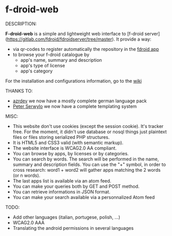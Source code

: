 f-droid-web
===========

DESCRIPTION:

__F-droid-web__ is a simple and lightweight web interface to [f-droid server] (https://gitlab.com/fdroid/fdroidserver/tree/master). It provide a way: 
* via qr-codes to register automatically the repository in the [fdroid app](https://f-droid.org/repository/browse/?fdfilter=f-droid&fdid=org.fdroid.fdroid)
* to browse your f-droid catalogue by
   * app's name, summary and description
   * app's type of license
   * app's category

For the installation and configurations information, go to the [wiki](https://github.com/dervishe-/f-droid-web/wiki)

THANKS TO:

* [azrdev](https://github.com/azrdev) we now have a mostly complete german language pack
* [Peter Serwylo](https://github.com/pserwylo) we now have a complete templating system

MISC:

* This website don't use cookies (except the session cookie). It's tracker free. For the moment, it didn't use database or nosql things just plaintext files or files storing serialized PHP structures.
* It is HTML5 and CSS3 valid (with semantic markup).
* The website interface is WCAG2.0 AA compliant.
* You can browse by apps, by licenses or by categories.
* You can search by words. The search will be performed in the name, summary and description fields. You can use the "+" symbol, in order to cross research:
word1 + word2 will gather apps matching the 2 words (or n words).
* The last apps list is available via an atom feed.
* You can make your queries both by GET and POST method.
* You can retrieve informations in JSON format.
* You can make your search available via a personnalized Atom feed

TODO:

* Add other languages (italian, portugese, polish, ...)
* WCAG2.0 AAA
* Translating the android permissions in several languages
